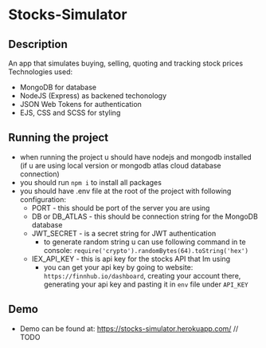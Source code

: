 # Stocks-Simulator
## Description
An app that simulates buying, selling, quoting and tracking stock prices
Technologies used:
- MongoDB for database
- NodeJS (Express) as backened techonology
- JSON Web Tokens for authentication
- EJS, CSS and SCSS for styling

## Running the project
- when running the project u should have nodejs and mongodb installed (if u are using local version or mongodb atlas cloud database connection)
- you should run ``npm i`` to install all packages
- you should have .env file at the root of the project with following configuration:
  - PORT - this should be port of the server you are using
  - DB or DB_ATLAS - this should be connection string for the MongoDB database
  - JWT_SECRET - is a secret string for JWT authentication
    - to generate random string u can use following command in te console: ``require('crypto').randomBytes(64).toString('hex')``
  - IEX_API_KEY - this is api key for the stocks API that Im using
    - you can get your api key by going to website: ``https://finnhub.io/dashboard``, creating  your account there, generating your api key and pasting it in `env` file under `API_KEY`
## Demo
- Demo can be found at: https://stocks-simulator.herokuapp.com/ // TODO
